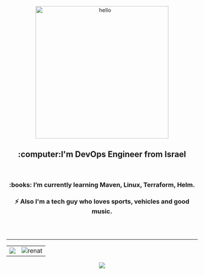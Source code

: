 <p align="center">
    <img src="https://user-images.githubusercontent.com/83014719/140796715-45c43e2b-3af7-4d3e-bc5d-f495dcb0cf21.gif"
        alt="hello" width="350" />
</p>
<h2 align="center">:computer:I'm DevOps Engineer from Israel</h2>
</br>
<h3 align="center">:books: I’m currently learning Maven, Linux, Terraform, Helm.</h3>
<h3 align="center">⚡ Also I'm a tech guy who loves sports, vehicles and good music.</h3>
</br></br>

---

<table style="width:100%" align="center">
    <tr>
        <td>
            <img
                src="https://github-readme-stats.vercel.app/api?username=renatts&&show_icons=true&title_color=ffffff&icon_color=4169e1&text_color=ffffff&bg_color=0D1117&border_color=0D1117" />
        </td>
        <td>
            <img src="https://github-readme-stats.vercel.app/api/top-langs?username=renatts&show_icons=true&title_color=ffffff&icon_color=808080&text_color=808080&bg_color=0D1117&locale=en&layout=compact&langs_count=8&border_color=0D1117"
                alt="renat" />
        </td>
    </tr>
</table>
<p align="center">
    <img src="https://github.com/renatts/renatts/blob/output/github-contribution-grid-snake.svg">
</p>
